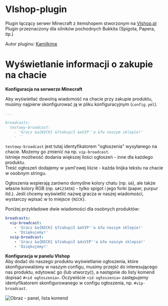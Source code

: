 # VIshop-plugin
Plugin łączący serwer Minecraft z itemshopem stworzonym na [VIshop.pl](https://vishop.pl/)  
Plugin przeznaczony dla silników pochodnych Bukkita (Spigota, Papera, itp.)

Autor pluginu: [Kamilkime](https://github.com/Kamilkime)

# Wyświetlanie informacji o zakupie na chacie

**Konfiguracja na serwerze Minecraft**

Aby wyświetlać dowolną wiadomość na chacie przy zakupie produktu, musimy najpierw skonfigurować ją
w pliku konfiguracyjnym (`config.yml`).

```yml
...

broadcasts:
  testowy-broadcast:
    - 'Gracz &a{NICK} &fzakupił &eVIP''a &fw naszym sklepie!'
    - ''
```  
`testowy-broadcast` jest tutaj identyfikatorem "ogłoszenia" wysyłanego na chacie. Możemy go zmienić na np. `vip-broadcast`.  
Istnieje możliwość dodania większej ilości ogłoszeń - inne dla każdego produktu.  
Treść ogłoszeń dodajemy w yaml'owej liście - każda linijka tekstu na chacie w osobnym stringu.  

Ogłoszenia wspierają zarówno domyślne kolory chatu (np. `&6`), ale także własne kolory RGB (np. `&#123456`) - tylko spigot i jego forki (paper, purpur itd.).
Jeśli chcemy wyświetlić nazwę gracza w naszej wiadomości, wystarczy wpisać w to miejsce `{NICK}`.

Poniżej przykładowe dwie wiadomości dla osobnych produktów:
```yaml
broadcasts:
  vip-broadcast:
    - 'Gracz &a{NICK} &fzakupił &eVIP''a &fw naszym sklepie!'
    - 'Dziękujemy!'
  svip-broadcast:
    - 'Gracz &a{NICK} &fzakupił &dsVIP''a &fw naszym sklepie!'
    - 'Dziękujemy!'
```

**Konfiguracja w panelu VIshop**  
Aby dodać do naszego produktu wyświetlanie ogłoszenia, które skonfigurowaliśmy w naszym configu, musimy przejść do interesującego nas produktu, edytować go (lub utworzyć), a następnie do listy komend dopisać `#<id ogłoszenia>`. Oczywiście `<id ogłoszenia>` zastępujemy identyfikatorem skonfigurowanego w configu ogłoszenia, np. `#vip-broadcast`.

![Obraz - panel, lista komend](https://imgur.com/daFO1rx.png "Komendy")